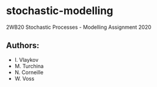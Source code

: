 # stochastic-modelling

2WB20 Stochastic Processes - Modelling Assignment 2020

## Authors:
* I. Vlaykov
* M. Turchina
* N. Corneille
* W. Voss
